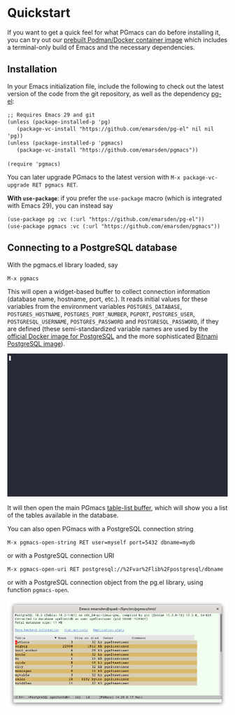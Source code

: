 # Quickstart

If you want to get a quick feel for what PGmacs can do before installing it, you can try out our
[prebuilt Podman/Docker container image](container.html) which includes a terminal-only build of
Emacs and the necessary dependencies.

## Installation

In your Emacs initialization file, include the following to check out the latest version of the code
from the git repository, as well as the dependency [pg-el](https://github.com/emarsden/pg-el/):

    ;; Requires Emacs 29 and git
    (unless (package-installed-p 'pg)
       (package-vc-install "https://github.com/emarsden/pg-el" nil nil 'pg))
    (unless (package-installed-p 'pgmacs)
       (package-vc-install "https://github.com/emarsden/pgmacs"))

    (require 'pgmacs)

You can later upgrade PGmacs to the latest version with `M-x package-vc-upgrade RET pgmacs RET`.

**With `use-package`**: if you prefer the `use-package` macro (which is integrated with Emacs 29),
you can instead say

    (use-package pg :vc (:url "https://github.com/emarsden/pg-el"))
    (use-package pgmacs :vc (:url "https://github.com/emarsden/pgmacs"))


## Connecting to a PostgreSQL database

With the pgmacs.el library loaded, say 

    M-x pgmacs
    
This will open a widget-based buffer to collect connection information (database name, hostname,
port, etc.). It reads initial values for these variables from the environment variables
`POSTGRES_DATABASE`, `POSTGRES_HOSTNAME`, `POSTGRES_PORT_NUMBER`, `PGPORT`, `POSTGRES_USER`,
`POSTGRESQL_USERNAME`, `POSTGRES_PASSWORD` and `POSTGRESQL_PASSWORD`, if they are defined (these
semi-standardized variable names are used by the [official Docker image for
PostgreSQL](https://hub.docker.com/_/postgres/) and the more sophisticated [Bitnami PostgreSQL
image](https://registry.hub.docker.com/r/bitnami/postgresql)).

![Screenshot connection widget](img/connect-widget-table-list.gif)

It will then open the main PGmacs [table-list buffer](table-list.html), which will show you a list
of the tables available in the database.

You can also open PGmacs with a PostgreSQL connection string

    M-x pgmacs-open-string RET user=myself port=5432 dbname=mydb

or with a PostgreSQL connection URI

    M-x pgmacs-open-uri RET postgresql://%2Fvar%2Flib%2Fpostgresql/dbname

or with a PostgreSQL connection object from the pg.el library, using function `pgmacs-open`.


![Screenshot table list](img/screenshot-overview.png)


